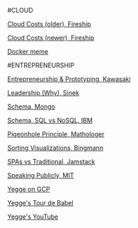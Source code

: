 #CLOUD

[Cloud Costs (older), Fireship](https://www.youtube.com/watch?v=Lb-Pnytoi-8)

[Cloud Costs (newer), Fireship](https://www.youtube.com/watch?v=N6lYcXjd4pg)

[Docker meme](https://www.youtube.com/watch?v=PivpCKEiQOQ)

#ENTREPRENEURSHIP

[Entrepreneurship & Prototyping, Kawasaki](https://www.linkedin.com/learning/guy-kawasaki-on-entrepreneurship)

[Leadership (Why), Sinek](https://www.youtube.com/watch?v=qp0HIF3SfI4)

[Schema, Mongo](https://www.youtube.com/watch?v=QAqK-R9HUhc)

[Schema, SQL vs NoSQL, IBM](https://www.youtube.com/watch?v=Q5aTUc7c4jg)

[Pigeonhole Principle, Mathologer](https://www.youtube.com/watch?v=TCZ3YwbcDaw)

[Sorting Visualizations, Bingmann](https://www.youtube.com/c/TimoBingmann)

[SPAs vs Traditional, Jamstack](https://www.youtube.com/watch?v=860d8usGC0o)

[Speaking Publicly, MIT](https://www.youtube.com/watch?v=Unzc731iCUY)

[Yegge on GCP](https://steve-yegge.medium.com/dear-google-cloud-your-deprecation-policy-is-killing-you-ee7525dc05dc)

[Yegge's Tour de Babel](https://sites.google.com/site/steveyegge2/tour-de-babel)

[Yegge's YouTube](https://www.youtube.com/channel/UC2RCcnTltR3HMQOYVqwmweA)
